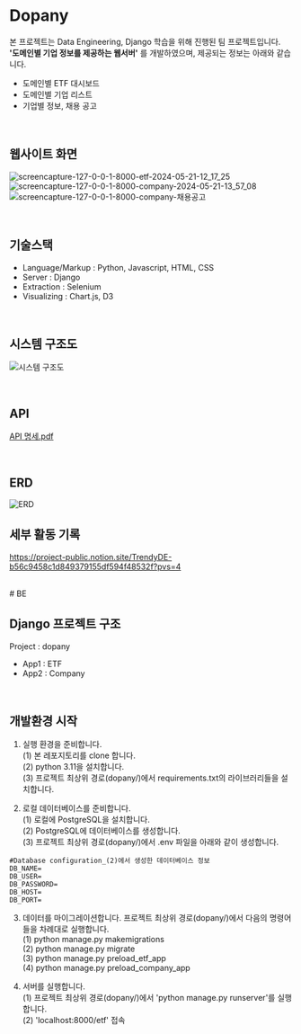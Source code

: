 # Dopany

본 프로젝트는 Data Engineering, Django 학습을 위해 진행된 팀 프로젝트입니다.<br/>
**'도메인별 기업 정보를 제공하는 웹서버'** 를 개발하였으며, 제공되는 정보는 아래와 같습니다.
- 도메인별 ETF 대시보드
- 도메인별 기업 리스트
- 기업별 정보, 채용 공고

<br/>

## 웹사이트 화면
![screencapture-127-0-0-1-8000-etf-2024-05-21-12_17_25](https://github.com/Dopany/.github/assets/64184518/917f5064-5f8f-4ddb-8304-d63642cc71a1)
![screencapture-127-0-0-1-8000-company-2024-05-21-13_57_08](https://github.com/Dopany/.github/assets/64184518/3ef9a97b-0021-4a1c-8b11-3a7cec2436cf)
![screencapture-127-0-0-1-8000-company-채용공고](https://github.com/Dopany/.github/assets/64184518/fb1c19fe-d753-455a-a1d5-935a4c265c80)

<br/>

## 기술스택

- Language/Markup : Python, Javascript, HTML, CSS
- Server : Django
- Extraction : Selenium
- Visualizing : Chart.js, D3

<br/>

## 시스템 구조도

![시스템 구조도](https://github.com/Dopany/.github/assets/64184518/07f409d4-276a-4cd2-a552-31a635488507)

<br/>

## API

[API 명세.pdf](https://github.com/Dopany/.github/files/15383691/API.9605c343a9174d839e6add9d37b3b12e.pdf)

<br/>

## ERD

![ERD](https://github.com/Dopany/.github/assets/64184518/9fbec8a8-6061-4ed7-8dc7-8307bff218ea)

## 세부 활동 기록

https://project-public.notion.site/TrendyDE-b56c9458c1d849379155df594f48532f?pvs=4


<br/>
# BE

## Django 프로젝트 구조

Project : dopany
- App1 : ETF
- App2 : Company

<br/>

## 개발환경 시작

1. 실행 환경을 준비합니다.<br/>
  (1) 본 레포지토리를 clone 합니다.<br/>
  (2) python 3.11을 설치합니다.<br/>
  (3) 프로젝트 최상위 경로(dopany/)에서 requirements.txt의 라이브러리들을 설치합니다.<br/>

2. 로컬 데이터베이스를 준비합니다.<br/>
  (1) 로컬에 PostgreSQL을 설치합니다.<br/>
  (2) PostgreSQL에 데이터베이스를 생성합니다.<br/>
  (3) 프로젝트 최상위 경로(dopany/)에서 .env 파일을 아래와 같이 생성합니다.<br/>

```text
#Database configuration_(2)에서 생성한 데이터베이스 정보
DB_NAME=
DB_USER=
DB_PASSWORD=
DB_HOST=
DB_PORT=
```

3. 데이터를 마이그레이션합니다. 프로젝트 최상위 경로(dopany/)에서 다음의 명령어들을 차례대로 실행합니다.<br/>
  (1) python manage.py makemigrations<br/>
  (2) python manage.py migrate<br/>
  (3) python manage.py preload_etf_app<br/>
  (4) python manage.py preload_company_app<br/>

4. 서버를 실행합니다.<br/>
  (1) 프로젝트 최상위 경로(dopany/)에서 'python manage.py runserver'를 실행합니다.<br/>
  (2) 'localhost:8000/etf' 접속<br/>
